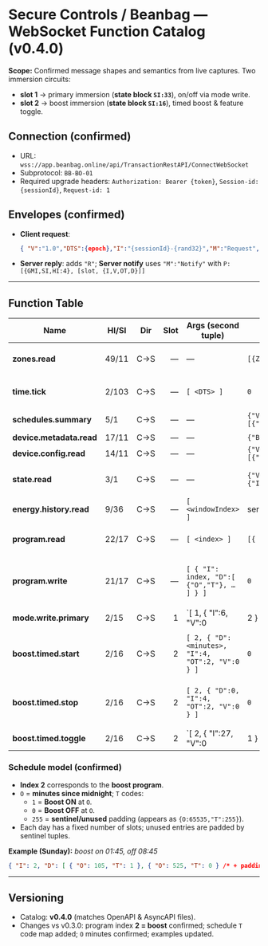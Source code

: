# Secure Controls / Beanbag — WebSocket Function Catalog (v0.4.0)

**Scope:** Confirmed message shapes and semantics from live captures. Two immersion circuits:
- **slot 1** → primary immersion (**state block `SI:33`**), on/off via mode write.
- **slot 2** → boost immersion (**state block `SI:16`**), timed boost & feature toggle.

## Connection (confirmed)

- URL: `wss://app.beanbag.online/api/TransactionRestAPI/ConnectWebSocket`
- Subprotocol: `BB-BO-01`
- Required upgrade headers: `Authorization: Bearer {token}`, `Session-id: {sessionId}`, `Request-id: 1`

## Envelopes (confirmed)

- **Client request**:
  ```json
  { "V":"1.0","DTS":{epoch},"I":"{sessionId}-{rand32}","M":"Request","P":[{"GMI":"{gatewayID}","HI":<op>,"SI":<subop>}, [/*args*/]] }
  ```
- **Server reply**: adds `"R"`; **Server notify** uses `"M":"Notify"` with `P:[{GMI,SI,HI:4}, [slot, {I,V,OT,D}]]`

---

## Function Table

| Name | HI/SI | Dir | Slot | Args (second tuple) | Response (`R`) | Notify (block/items) | Notes |
|---|---|---|---:|---|---|---|---|
| **zones.read** | 49/11 | C→S | — | — | `[{ZT,CN,ZN,ZNM},…]` | — | Issued on connect & Refresh |
| **time.tick** | 2/103 | C→S | — | `[ <DTS> ]` | `0` | — | Keepalive / clock sync used in bursts |
| **schedules.summary** | 5/1 | C→S | — | — | `{"V":[{"I":1,"SI":16,"V":[{"ALI","OR","AB","TS"}…]}]}` | — | Program overview |
| **device.metadata.read** | 17/11 | C→S | — | — | `{"BOI","UI","N","SN","FV","MD","AS",…}` | — | Device info |
| **device.config.read** | 14/11 | C→S | — | — | `{"V":[{"BOI":1,"SI":16,"V":[{"CI","CV"}…]}]}` | — | Config params |
| **state.read** | 3/1 | C→S | — | — | `{"V":[{"I":1,"SI":33,…},{"I":2,"SI":16,…}]}` | — | Live state blocks (primary/boost) |
| **energy.history.read** | 9/36 | C→S | — | `[ <windowIndex> ]` | series | — | Map index ↔ UI window TBD |
| **program.read** | 22/17 | C→S | — | `[ <index> ]` | `[{ "I": index, "D":[ {"O","T"}, … ]}]` | — | **Observed:** index **2** = boost schedule |
| **program.write** | 21/17 | C→S | — | `[ { "I": index, "D":[ {"O","T"}, … ] } ]` | `0` | (opt) readback | `O`=minutes since midnight; `T`: `1=Boost ON`, `0=Boost OFF`, `255=sentinel` |
| **mode.write.primary** | 2/15 | C→S | 1 | `[ 1, { "I":6, "V":0|2 } ]` | `0` | `SI:33` / `{I:6,V:0|2}` | `0=Off`, `2=On` (primary immersion) |
| **boost.timed.start** | 2/16 | C→S | 2 | `[ 2, { "D":<minutes>, "I":4, "OT":2, "V":0 } ]` | `0` | `SI:16` / `{I:4,V:1,OT:2,D:<min>}`, `{I:9,V:<endMin>}`, `{I:10,V:0}` | End time (`I:9`) is minutes since midnight |
| **boost.timed.stop** | 2/16 | C→S | 2 | `[ 2, { "D":0, "I":4, "OT":2, "V":0 } ]` | `0` | `SI:16` / `{I:4,V:0,D:0}`, `{I:9,V:<baseline>}`, `{I:10,V:0}` | Cancels active boost |
| **boost.timed.toggle** | 2/16 | C→S | 2 | `[ 2, { "I":27, "V":0|1 } ]` | `0` | `SI:16` / `{I:27,V:0|1}` | Toggle does **not** gate manual `D:minutes` start |

### Schedule model (confirmed)
- **Index 2** corresponds to the **boost program**.
- `O` = **minutes since midnight**; `T` codes:
  - `1` = **Boost ON** at `O`.
  - `0` = **Boost OFF** at `O`.
  - `255` = **sentinel/unused** padding (appears as `{O:65535,"T":255}`).
- Each day has a fixed number of slots; unused entries are padded by sentinel tuples.

**Example (Sunday):** _boost on 01:45, off 08:45_
```json
{ "I": 2, "D": [ { "O": 105, "T": 1 }, { "O": 525, "T": 0 } /* + padding ... */ ] }
```

---

## Versioning

- Catalog: **v0.4.0** (matches OpenAPI & AsyncAPI files).
- Changes vs v0.3.0: program index **2 = boost** confirmed; schedule `T` code map added; `O` minutes confirmed; examples updated.
